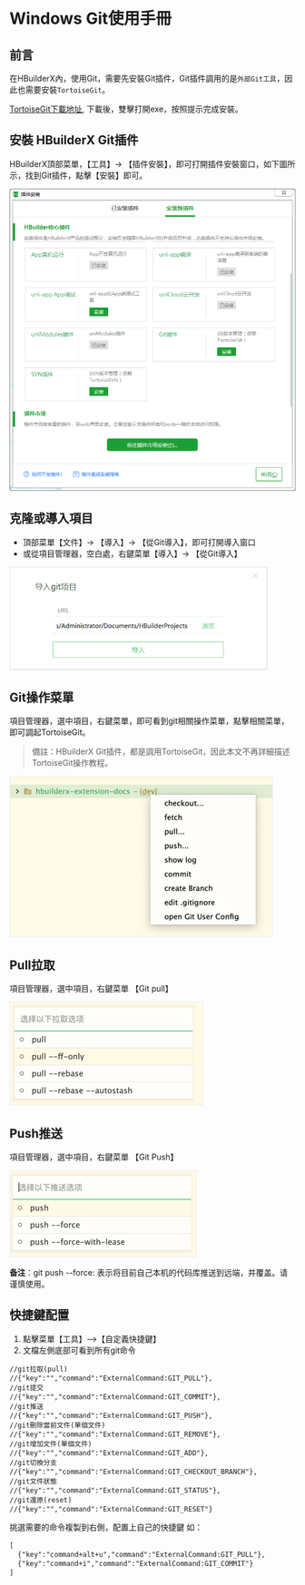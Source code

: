 # Windows Git使用手冊

## 前言

在HBuilderX內，使用Git，需要先安裝Git插件，Git插件調用的是`外部Git工具`，因此也需要安裝`TortoiseGit`。

[TortoiseGit下載地址](https://tortoisegit.org/download/), 下載後，雙擊打開exe，按照提示完成安裝。

## 安裝 HBuilderX Git插件

HBuilderX頂部菜單，【工具】-> 【插件安裝】，即可打開插件安裝窗口，如下圖所示，找到Git插件，點擊【安裝】即可。

<img src="/static/snapshots/tutorial/source_control/plugin_window.png" style="zoom:70%" />

## 克隆或導入項目

- 頂部菜單【文件】-> 【導入】-> 【從Git導入】，即可打開導入窗口
- 或從項目管理器，空白處，右鍵菜單【導入】-> 【從Git導入】

<img src="/static/snapshots/tutorial/source_control/git_windows_clone.png" style="zoom:70%" />

## Git操作菜單

項目管理器，選中項目，右鍵菜單，即可看到git相關操作菜單，點擊相關菜單，即可調起TortoiseGit。

> 備註：HBuilderX Git插件，都是調用TortoiseGit，因此本文不再詳細描述TortoiseGit操作教程。

<img src="/static/snapshots/tutorial/source_control/git-new-show.png" style="zoom:50%; border: 1px solid #eee;" />

## Pull拉取

項目管理器，選中項目，右鍵菜單 【Git pull】

<img src="/static/snapshots/tutorial/source_control/git-new-pull.png" style="zoom:50%; border: 1px solid #eee;" />

## Push推送

項目管理器，選中項目，右鍵菜單 【Git Push】

<img src="/static/snapshots/tutorial/source_control/git-new-push.png" style="zoom:50%; border: 1px solid #eee;" />

**备注**：git push --force: 表示将目前自己本机的代码库推送到远端，并覆盖。请谨慎使用。

## 快捷鍵配置

1. 點擊菜單【工具】-->【自定義快捷鍵】
2. 文檔左側底部可看到所有git命令

```
//git拉取(pull)  
//{"key":"","command":"ExternalCommand:GIT_PULL"},  
//git提交  
//{"key":"","command":"ExternalCommand:GIT_COMMIT"},  
//git推送  
//{"key":"","command":"ExternalCommand:GIT_PUSH"},  
//git刪除當前文件(單個文件)  
//{"key":"","command":"ExternalCommand:GIT_REMOVE"},  
//git增加文件(單個文件)  
//{"key":"","command":"ExternalCommand:GIT_ADD"},  
//git切換分支  
//{"key":"","command":"ExternalCommand:GIT_CHECKOUT_BRANCH"},  
//git文件狀態  
//{"key":"","command":"ExternalCommand:GIT_STATUS"},  
//git還原(reset)  
//{"key":"","command":"ExternalCommand:GIT_RESET"}
```

挑選需要的命令複製到右側，配置上自己的快捷鍵
如：
```
[  
  {"key":"command+alt+u","command":"ExternalCommand:GIT_PULL"},  
  {"key":"command+i","command":"ExternalCommand:GIT_COMMIT"}  
]
```